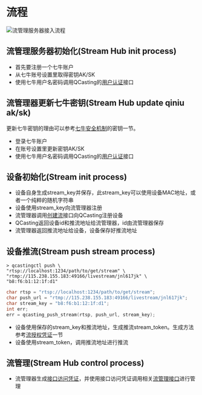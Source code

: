 # 流程

![流管理服务器接入流程](/v2/manage_workflow.png)

## 流管理服务器初始化(Stream Hub init process)

- 首先要注册一个七牛账户
- 从七牛账号设置里取得密钥AK/SK
- 使用七牛用户名密码调用QCasting的[用户认证](#yong-hu-ren-zheng)接口

## 流管理器更新七牛密钥(Stream Hub update qiniu ak/sk)

更新七牛密钥的理由可以参考[七牛安全机制](http://developer.qiniu.com/docs/v6/api/overview/security.html)的密钥一节。

- 登录七牛账户
- 在账号设置里更新密钥AK/SK
- 使用七牛用户名密码调用QCasting的[用户认证](#yong-hu-ren-zheng)接口

## 设备初始化(Stream init process)

- 设备自身生成stream_key并保存，此stream_key可以使用设备MAC地址，或者一个纯粹的随机字符串
- 设备使用stream_key向流管理器注册
- 流管理器调用[创建流](#chuang-jian-liu)接口向QCasting注册设备
- QCasting返回设备id和推流地址给流管理器，id由流管理器保存
- 流管理器返回推流地址给设备，设备保存好推流地址

## 设备推流(Stream push stream process)

```shell
> qcastingctl push \
"rtsp://localhost:1234/path/to/get/stream" \
"rtmp://115.238.155.183:49166/livestream/jnl617jk" \
"b8:f6:b1:12:1f:d1"
```

```c
char rtsp = "rtsp://localhost:1234/path/to/get/stream";
char push_url = "rtmp://115.238.155.183:49166/livestream/jnl617jk";
char stream_key = "b8:f6:b1:12:1f:d1";
int err;
err = qcasting_push_stream(rtsp, push_url, stream_key);
```

- 设备使用保存的stream_key和推流地址，生成推流stream_token。生成方法参考[流授权凭证](#liu-shou-quan-ping-zheng)一节
- 设备使用stream_token，调用推流地址进行推流

## 流管理(Stream Hub control process)

- 流管理器生成[接口访问凭证](#jie-kou-fang-wen-ping-zheng)，并使用接口访问凭证调用相关[流管理接口](#liu-guan-li-jie-kou)进行管理
